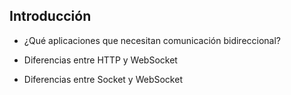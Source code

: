 ## Introducción

- ¿Qué aplicaciones que necesitan comunicación bidireccional?

- Diferencias entre HTTP y WebSocket 

- Diferencias entre Socket y WebSocket
